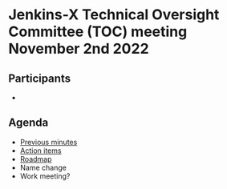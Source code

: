 # Jenkins-X Technical Oversight Committee (TOC) meeting November 2nd 2022

## Participants

- <fill in>

## Agenda

- [Previous minutes](2022-10-20.md)
- [Action items](https://github.com/orgs/jenkins-x/projects/21/views/1)
- [Roadmap](https://github.com/orgs/jenkins-x/projects/13)
- Name change
- Work meeting?
